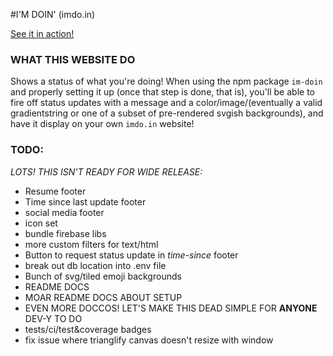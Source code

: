 #I'M DOIN' (imdo.in)

[See it in action!](http://one19.codes/)

### WHAT THIS WEBSITE DO
Shows a status of what you're doing! When using the npm package `im-doin` and properly setting it up (once that step is done, that is), you'll be able to fire off status updates with a message and a color/image/(eventually a valid gradientstring or one of a subset of pre-rendered svgish backgrounds), and have it display on your own `imdo.in` website!

### TODO:
*LOTS! THIS ISN'T READY FOR WIDE RELEASE:*
* Resume footer
* Time since last update footer
* social media footer
* icon set
* bundle firebase libs
* more custom filters for text/html
* Button to request status update in *time-since* footer
* break out db location into .env file
* Bunch of svg/tiled emoji backgrounds
* README DOCS
* MOAR README DOCS ABOUT SETUP
* EVEN MORE DOCCOS! LET'S MAKE THIS DEAD SIMPLE FOR **ANYONE** DEV-Y TO DO
* tests/ci/test&coverage badges
* fix issue where trianglify canvas doesn't resize with window
